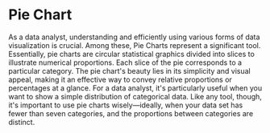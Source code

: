 # Pie Chart 

As a data analyst, understanding and efficiently using various forms of data visualization is crucial. Among these, Pie Charts represent a significant tool. Essentially, pie charts are circular statistical graphics divided into slices to illustrate numerical proportions. Each slice of the pie corresponds to a particular category. The pie chart's beauty lies in its simplicity and visual appeal, making it an effective way to convey relative proportions or percentages at a glance. For a data analyst, it's particularly useful when you want to show a simple distribution of categorical data. Like any tool, though, it's important to use pie charts wisely—ideally, when your data set has fewer than seven categories, and the proportions between categories are distinct.